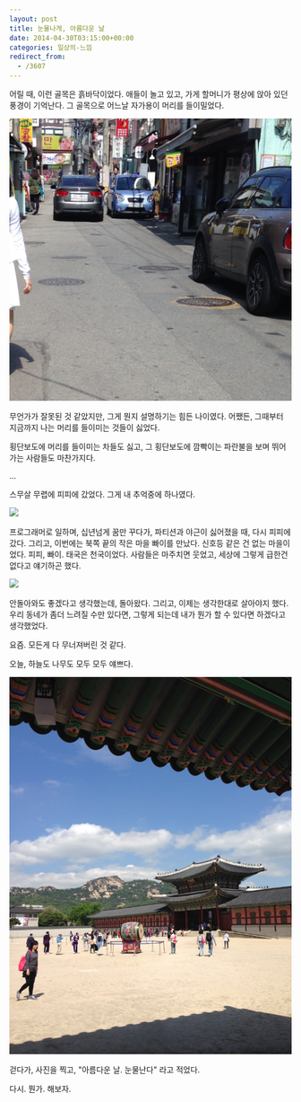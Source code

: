 ```yaml
---
layout: post
title: 눈물나게, 아름다운 날
date: 2014-04-30T03:15:00+00:00
categories: 일상의-느낌
redirect_from:
  - /3607
---
```


어릴 때, 이런 골목은 흙바닥이었다. 애들이 놀고 있고, 가게 할머니가 평상에 앉아 있던 풍경이 기억난다. 그 골목으로 어느날 자가용이 머리를 들이밀었다.

![ ](/assets/media/uploads_2014_04_IMG_3264.jpg)

무언가가 잘못된 것 같았지만, 그게 뭔지 설명하기는 힘든 나이였다. 어쨌든, 그때부터 지금까지 나는 머리를 들이미는 것들이 싫었다.

횡단보도에 머리를 들이미는 차들도 싫고, 그 횡단보도에 깜빡이는 파란불을 보며 뛰어가는 사람들도 마찬가지다.

...

스무살 무렵에 피피에 갔었다. 그게 내 추억중에 하나였다.

<a href="http://www.flickr.com/photos/jinto/3230932942/" target="flickr"><img src="http://farm4.static.flickr.com/3101/3230932942_58f9730533.jpg" /></a>

프로그래머로 일하며, 십년넘게 꿈만 꾸다가, 파티션과 야근이 싫어졌을 때, 다시 피피에 갔다. 그리고, 이번에는 북쪽 끝의 작은 마을 빠이를 만났다. 신호등 같은 건 없는 마을이었다. 피피, 빠이. 태국은 천국이었다. 사람들은 마주치면 웃었고, 세상에 그렇게 급한건 없다고 얘기하곤 했다.

<a href="http://www.flickr.com/photos/jinto/3230360367/"><img src="http://farm4.static.flickr.com/3463/3230360367_2f5a2ca25c.jpg" /></a>

안돌아와도 좋겠다고 생각했는데, 돌아왔다. 그리고, 이제는 생각한대로 살아야지 했다. 우리 동네가 좀더 느려질 수만 있다면, 그렇게 되는데 내가 뭔가 할 수 있다면 하겠다고 생각했었다.

요즘. 모든게 다 무너져버린 것 같다.

 

오늘, 하늘도 나무도 모두 모두 얘쁘다.

![ ](/assets/media/uploads_2014_04_IMG_3258-e1398827298904.jpg)

걷다가, 사진을 찍고, "아름다운 날. 눈물난다" 라고 적었다.

 

다시. 뭔가. 해보자.
<div id=comments>
</div>
